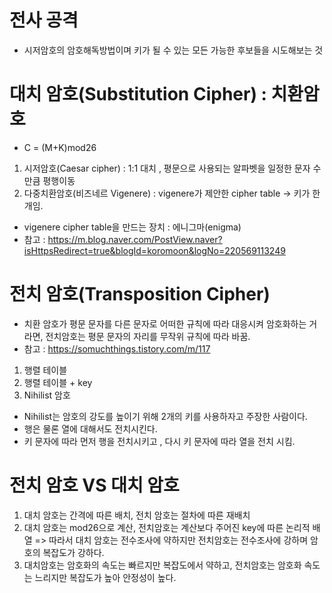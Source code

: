 # 전사 공격 
  - 시저암호의 암호해독방법이며 키가 될 수 있는 모든 가능한 후보들을 시도해보는 것

# 대치 암호(Substitution Cipher) : 치환암호
  - C = (M+K)mod26
1. 시저암호(Caesar cipher) : 1:1 대치 , 평문으로 사용되는 알파벳을 일정한 문자 수만큼 평행이동
2. 다중치환암호(비즈네르 Vigenere) : vigenere가 제안한 cipher table -> 키가 한개임.
  - vigenere cipher table을 만드는 장치 : 에니그마(enigma)
  - 참고 : https://m.blog.naver.com/PostView.naver?isHttpsRedirect=true&blogId=koromoon&logNo=220569113249
  

# 전치 암호(Transposition Cipher) 
- 치환 암호가 평문 문자를 다른 문자로 어떠한 규칙에 따라 대응시켜 암호화하는 거라면, 전치암호는 평문 문자의 자리를 무작위 규칙에 따라 바꿈.
 - 참고 : https://somuchthings.tistory.com/m/117
1. 행렬 테이블
2. 행렬 테이블 + key
3. Nihilist 암호 
  - Nihilist는 암호의 강도를 높이기 위해 2개의 키를 사용하자고 주장한 사람이다.
  - 행은 물론 열에 대해서도 전치시킨다.
  - 키 문자에 따라 먼저 행을 전치시키고 , 다시 키 문자에 따라 열을 전치 시킴. 

# 전치 암호 VS 대치 암호
1. 대치 암호는 간격에 따른 배치, 전치 암호는 절차에 따른 재배치
2. 대치 암호는 mod26으로 계산, 전치암호는 계산보다 주어진 key에 따른 논리적 배열 => 따라서 대치 암호는 전수조사에 약하지만 전치암호는 전수조사에 강하며 암호의 복잡도가 강하다.
3. 대치암호는 암호화의 속도는 빠르지만 복잡도에서 약하고, 전치암호는 암호화 속도는 느리지만 복잡도가 높아 안정성이 높다.

